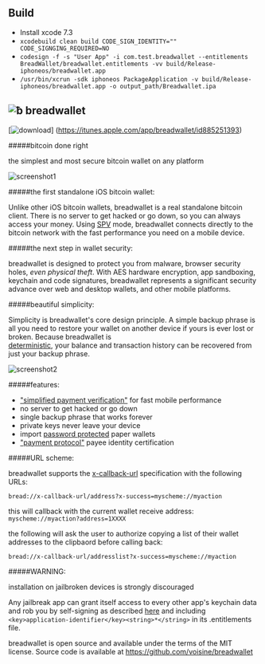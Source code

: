 ## Build

- Install xcode 7.3   
- `xcodebuild clean build CODE_SIGN_IDENTITY="" CODE_SIGNGING_REQUIRED=NO`
- `codesign -f -s "User App" -i com.test.breadwallet --entitlements BreadWallet/breadwallet.entitlements -vv build/Release-iphoneos/breadwallet.app`
- `/usr/bin/xcrun -sdk iphoneos PackageApplication -v build/Release-iphoneos/breadwallet.app -o output_path/Breadwallet.ipa`

![ƀ](/images/icon.png) breadwallet
----------------------------------

[![download](/images/Download_on_the_App_Store_Badge_US-UK_135x40.png)]
(https://itunes.apple.com/app/breadwallet/id885251393)

#####bitcoin done right

the simplest and most secure bitcoin wallet on any platform 

![screenshot1](/images/screenshot1.jpg)

#####the first standalone iOS bitcoin wallet:

Unlike other iOS bitcoin wallets, breadwallet is a real standalone bitcoin
client. There is no server to get hacked or go down, so you can always access
your money. Using
[SPV](https://en.bitcoin.it/wiki/Thin_Client_Security#Header-Only_Clients)
mode, breadwallet connects directly to the bitcoin network with the fast
performance you need on a mobile device.

#####the next step in wallet security:

breadwallet is designed to protect you from malware, browser security holes,
*even physical theft*. With AES hardware encryption, app sandboxing, keychain
and code signatures, breadwallet represents a significant security advance over
web and desktop wallets, and other mobile platforms.

#####beautiful simplicity:

Simplicity is breadwallet's core design principle. A simple backup phrase is
all you need to restore your wallet on another device if yours is ever lost or
broken.  Because breadwallet is  
[deterministic](https://github.com/bitcoin/bips/blob/master/bip-0032.mediawiki),
your balance and transaction history can be recovered from just your backup
phrase.

![screenshot2](/images/screenshot2.jpg)

#####features:

- ["simplified payment verification"](https://github.com/bitcoin/bips/blob/master/bip-0037.mediawiki) for fast mobile performance
- no server to get hacked or go down
- single backup phrase that works forever
- private keys never leave your device
- import [password protected](https://github.com/bitcoin/bips/blob/master/bip-0038.mediawiki) paper wallets
- ["payment protocol"](https://github.com/bitcoin/bips/blob/master/bip-0070.mediawiki) payee identity certification

#####URL scheme:

breadwallet supports the [x-callback-url](http://x-callback-url.com)
specification with the following URLs:

```
bread://x-callback-url/address?x-success=myscheme://myaction
```

this will callback with the current wallet receive address: `myscheme://myaction?address=1XXXX`

the following will ask the user to authorize copying a list of their wallet
addresses to the clipbaord before calling back:

```
bread://x-callback-url/addresslist?x-success=myscheme://myaction
```

#####WARNING:

installation on jailbroken devices is strongly discouraged

Any jailbreak app can grant itself access to every other app's keychain data
and rob you by self-signing as described [here](http://www.saurik.com/id/8)
and including `<key>application-identifier</key><string>*</string>` in its
.entitlements file.

breadwallet is open source and available under the terms of the MIT license.
Source code is available at https://github.com/voisine/breadwallet
